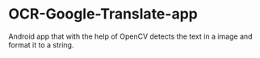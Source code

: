 # OCR-Google-Translate-app
Android app that with the help of OpenCV detects the text in a image and format it to a string.
